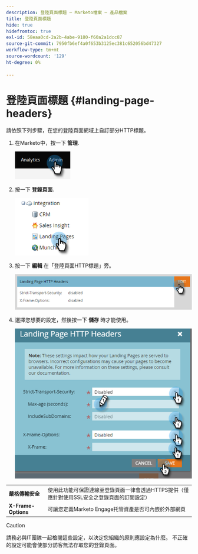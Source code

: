 ```yaml
---
description: 登陸頁面標題 — Marketo檔案 — 產品檔案
title: 登陸頁面標題
hide: true
hidefromtoc: true
exl-id: 58eaa0cd-2a2b-4abe-9180-f60a2a1dcc87
source-git-commit: 7950fb6ef4a0f653b3125ec381c652056bd47327
workflow-type: tm+mt
source-wordcount: '129'
ht-degree: 0%

---
```


# 登陸頁面標題 {#landing-page-headers}

請依照下列步驟，在您的登陸頁面網域上自訂部分HTTP標題。

1. 在Marketo中，按一下 **管理**.

   ![](assets/landing-page-headers-1.png)

1. 按一下 **登錄頁面**.

   ![](assets/landing-page-headers-2.png)

1. 按一下 **編輯** 在「登陸頁面HTTP標題」旁。

   ![](assets/landing-page-headers-3.png)

1. 選擇您想要的設定，然後按一下 **儲存** 時才能使用。

   ![](assets/landing-page-headers-4.png)

<table>
 <tr>
  <td><strong>嚴格傳輸安全</strong></td>
  <td>使用此功能可保證連線至登錄頁面一律會透過HTTPS提供（僅應針對使用SSL安全之登錄頁面的訂閱設定）</td>
 </tr>
 <tr>
  <td><strong>X-Frame-Options</strong></td>
  <td>可讓您定義Marketo Engage托管資產是否可內嵌於外部網頁</td>
 </tr>
</table>

>[!CAUTION]
>
>請務必與IT團隊一起檢閱這些設定，以決定您組織的原則應設定為什麼。 不正確的設定可能會使部分訪客無法存取您的登錄頁面。
